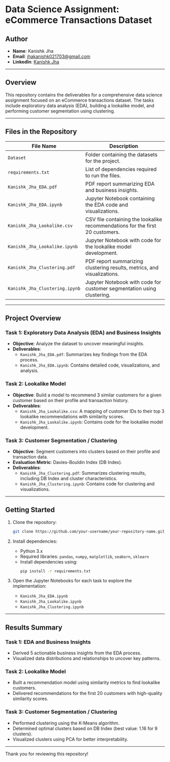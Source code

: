 # Data Science Assignment: eCommerce Transactions Dataset

## **Author**
- **Name**: Kanishk Jha
- **Email**: jhakanishk021703@gmail.com
- **LinkedIn**: [Kanishk Jha](https://linkedin.com/in/jha02--kanishk)

---

## **Overview**
This repository contains the deliverables for a comprehensive data science assignment focused on an eCommerce transactions dataset. The tasks include exploratory data analysis (EDA), building a lookalike model, and performing customer segmentation using clustering.

---

## **Files in the Repository**

| File Name                          | Description                                                                 |
|------------------------------------|-----------------------------------------------------------------------------|
| `Dataset`                         | Folder containing the datasets for the project.                            |
| `requirements.txt`                | List of dependencies required to run the files.                            |
| `Kanishk_Jha_EDA.pdf`             | PDF report summarizing EDA and business insights.                          |
| `Kanishk_Jha_EDA.ipynb`           | Jupyter Notebook containing the EDA code and visualizations.               |
| `Kanishk_Jha_Lookalike.csv`       | CSV file containing the lookalike recommendations for the first 20 customers. |
| `Kanishk_Jha_Lookalike.ipynb`     | Jupyter Notebook with code for the lookalike model development.            |
| `Kanishk_Jha_Clustering.pdf`      | PDF report summarizing clustering results, metrics, and visualizations.    |
| `Kanishk_Jha_Clustering.ipynb`    | Jupyter Notebook with code for customer segmentation using clustering.     |

---

## **Project Overview**

### **Task 1: Exploratory Data Analysis (EDA) and Business Insights**
- **Objective**: Analyze the dataset to uncover meaningful insights.
- **Deliverables**:
  - `Kanishk_Jha_EDA.pdf`: Summarizes key findings from the EDA process.
  - `Kanishk_Jha_EDA.ipynb`: Contains detailed code, visualizations, and analysis.

### **Task 2: Lookalike Model**
- **Objective**: Build a model to recommend 3 similar customers for a given customer based on their profile and transaction history.
- **Deliverables**:
  - `Kanishk_Jha_Lookalike.csv`: A mapping of customer IDs to their top 3 lookalike recommendations with similarity scores.
  - `Kanishk_Jha_Lookalike.ipynb`: Contains code for the lookalike model development.

### **Task 3: Customer Segmentation / Clustering**
- **Objective**: Segment customers into clusters based on their profile and transaction data.
- **Evaluation Metric**: Davies-Bouldin Index (DB Index).
- **Deliverables**:
  - `Kanishk_Jha_Clustering.pdf`: Summarizes clustering results, including DB Index and cluster characteristics.
  - `Kanishk_Jha_Clustering.ipynb`: Contains code for clustering and visualizations.

---

## **Getting Started**

1. Clone the repository:
   ```bash
   git clone https://github.com/your-username/your-repository-name.git
   ```

2. Install dependencies:
   - Python 3.x
   - Required libraries: `pandas`, `numpy`, `matplotlib`, `seaborn`, `sklearn`
   - Install dependencies using:
     ```bash
     pip install -r requirements.txt
     ```

3. Open the Jupyter Notebooks for each task to explore the implementation:
   - `Kanishk_Jha_EDA.ipynb`
   - `Kanishk_Jha_Lookalike.ipynb`
   - `Kanishk_Jha_Clustering.ipynb`

---

## **Results Summary**

### **Task 1: EDA and Business Insights**
- Derived 5 actionable business insights from the EDA process.
- Visualized data distributions and relationships to uncover key patterns.

### **Task 2: Lookalike Model**
- Built a recommendation model using similarity metrics to find lookalike customers.
- Delivered recommendations for the first 20 customers with high-quality similarity scores.

### **Task 3: Customer Segmentation / Clustering**
- Performed clustering using the K-Means algorithm.
- Determined optimal clusters based on DB Index (best value: 1.16 for 9 clusters).
- Visualized clusters using PCA for better interpretability.

---
Thank you for reviewing this repository!
